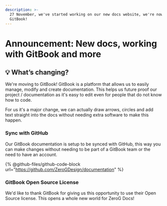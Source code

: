 ```yaml
---
description: >-
  27 November, we've started working on our new docs website, we're now using
  GitBook!
---
```


# Announcement: New docs, working with GitBook and more

## 💡 What’s changing?

We're moving to GitBook! GitBook is a platform that allows us to easily manage, modify and create documentation. This helps us future proof our project / documentation as it's easy to edit even for people that do not know how to code.

For us it's a major change, we can actually draw arrows, circles and add text straight into the docs without needing extra software to make this happen.

### Sync with GitHub

Our GitBook documentation is setup to be synced with GitHub, this way you can make changes without needing to be part of a GitBook team or the need to have an account.

{% @github-files/github-code-block url="https://github.com/ZeroGDesign/documentation" %}

### GitBook Open Source License

We'd like to thank GitBook for giving us this opportunity to use their Open Source license. This opens a whole new world for ZeroG Docs!

